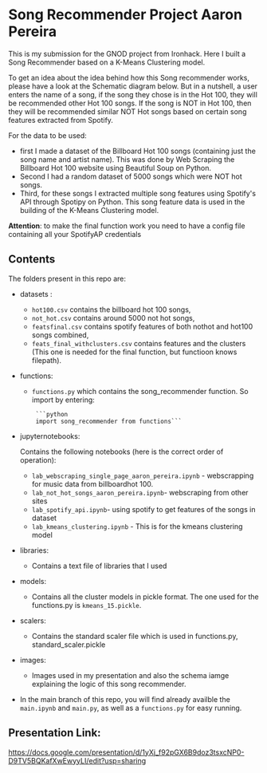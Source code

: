 # Song Recommender Project Aaron Pereira
This is my submission for the GNOD project from Ironhack. Here I built a Song Recommender based on a K-Means Clustering model. 

To get an idea about the idea behind how this Song recommender works, please have a look at the Schematic diagram below.
But in a nutshell, a user enters the name of a song, if the song they chose is in the Hot 100, they will be recommended other Hot 100 songs. If the song is NOT in Hot 100, then they will be recommended similar NOT Hot songs based on certain song features extracted from Spotify. 

For the data to be used: 
   - first I made a dataset of the Billboard Hot 100 songs (containing just the song name and artist name). This was done by Web Scraping the Billboard Hot 100 website using Beautiful Soup on Python. 
   - Second I had a random dataset of 5000 songs which were NOT hot songs.
   - Third, for these songs I extracted multiple song features using Spotify's API through Spotipy on Python. This song feature data is used in the building of the K-Means Clustering model.    

**Attention**: to make the final function work you need to have a config file containing all your SpotifyAP credentials


## Contents
The folders present in this repo are:

- datasets : 
     - `hot100.csv` contains the billboard hot 100 songs,
     - `not_hot.csv` contains around 5000 not hot songs, 
     - `featsfinal.csv` contains spotify features of both nothot and hot100 songs combined, 
     - `feats_final_withclusters.csv` contains features and the clusters (This one is needed for the final function, but functioon knows filepath).

- functions:
     - `functions.py` which contains the song_recommender function. So import by entering:
            
            ```python
            import song_recommender from functions```

- jupyternotebooks: 
      
     Contains the following notebooks (here is the correct order of operation):
     - `lab_webscraping_single_page_aaron_pereira.ipynb` - webscrapping for music data from billboardhot 100.
     - `lab_not_hot_songs_aaron_pereira.ipynb`- webscraping from other sites
     - `lab_spotify_api.ipynb`- using spotify to get features of the songs in dataset
     - `lab_kmeans_clustering.ipynb` - This is for the kmeans clustering model

- libraries: 
      
     - Contains a text file of libraries that I used

- models: 
      
     - Contains all the cluster models in pickle format. The one used for the functions.py is `kmeans_15.pickle`.

- scalers: 
     
     - Contains the standard scaler file which is used in functions.py, standard_scaler.pickle

- images:
     
     - Images used in my presentation and also the schema iamge explaining the logic of this song recommender. 

- In the main branch of this repo, you will find already availble the `main.ipynb` and `main.py`, as well as a `functions.py` for easy running. 

## Presentation Link:
https://docs.google.com/presentation/d/1yXj_f92pGX6B9doz3tsxcNP0-D9TV5BQKafXwEwyyLI/edit?usp=sharing

